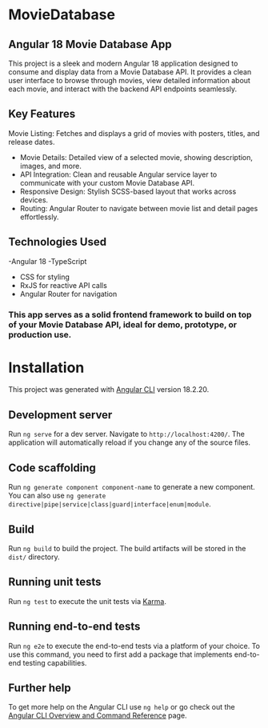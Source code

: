 # MovieDatabase
## Angular 18 Movie Database App
This project is a sleek and modern Angular 18 application designed to consume and display data from a Movie Database API. It provides a clean user interface to browse through movies, view detailed information about each movie, and interact with the backend API endpoints seamlessly.

## Key Features
Movie Listing: Fetches and displays a grid of movies with posters, titles, and release dates.

- Movie Details: Detailed view of a selected movie, showing description, images, and more.
- API Integration: Clean and reusable Angular service layer to communicate with your custom Movie Database API.
- Responsive Design: Stylish SCSS-based layout that works across devices.
- Routing: Angular Router to navigate between movie list and detail pages effortlessly.

## Technologies Used
-Angular 18
-TypeScript
- CSS for styling
- RxJS for reactive API calls
- Angular Router for navigation

### This app serves as a solid frontend framework to build on top of your Movie Database API, ideal for demo, prototype, or production use.

# Installation

This project was generated with [Angular CLI](https://github.com/angular/angular-cli) version 18.2.20.

## Development server

Run `ng serve` for a dev server. Navigate to `http://localhost:4200/`. The application will automatically reload if you change any of the source files.

## Code scaffolding

Run `ng generate component component-name` to generate a new component. You can also use `ng generate directive|pipe|service|class|guard|interface|enum|module`.

## Build

Run `ng build` to build the project. The build artifacts will be stored in the `dist/` directory.

## Running unit tests

Run `ng test` to execute the unit tests via [Karma](https://karma-runner.github.io).

## Running end-to-end tests

Run `ng e2e` to execute the end-to-end tests via a platform of your choice. To use this command, you need to first add a package that implements end-to-end testing capabilities.

## Further help

To get more help on the Angular CLI use `ng help` or go check out the [Angular CLI Overview and Command Reference](https://angular.dev/tools/cli) page.
